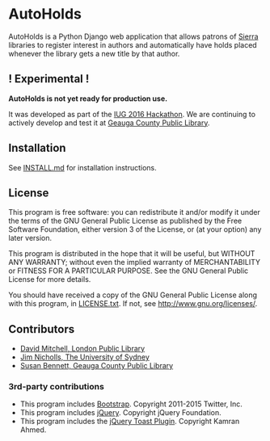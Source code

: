 AutoHolds
=========

AutoHolds is a Python Django web application that allows patrons of [Sierra](https://www.iii.com/products/sierra) libraries 
to register interest in authors and automatically have holds placed whenever the library gets a new title by that author.



! Experimental !
----------------

**AutoHolds is not yet ready for production use.** 

It was developed as part of the [IUG 2016 Hackathon](https://www.iii.com/community/inn-side-view/iug-2016-hackathon-recap).
We are continuing to actively develop and test it at [Geauga County Public Library](https://geaugalibrary.net/).



Installation
------------

See [INSTALL.md](INSTALL.md) for installation instructions.



License
-------

This program is free software: you can redistribute it and/or modify
it under the terms of the GNU General Public License as published by
the Free Software Foundation, either version 3 of the License, or
(at your option) any later version.

This program is distributed in the hope that it will be useful,
but WITHOUT ANY WARRANTY; without even the implied warranty of
MERCHANTABILITY or FITNESS FOR A PARTICULAR PURPOSE.  See the
GNU General Public License for more details.

You should have received a copy of the GNU General Public License
along with this program, in [LICENSE.txt](LICENSE.txt).
If not, see <http://www.gnu.org/licenses/>.



Contributors
------------

* [David Mitchell, London Public Library](https://twitter.com/wvrent)
* [Jim Nicholls, The University of Sydney](https://github.com/SydneyUniLibrary-Jim)
* [Susan Bennett, Geauga County Public Library](https://www.linkedin.com/in/susan-bennett-20600524)


### 3rd-party contributions

* This program includes [Bootstrap](https://getbootstrap.com/). Copyright 2011-2015 Twitter, Inc.
* This program includes [jQuery](https://jquery.com/). Copyright jQuery Foundation.
* This program includes the [jQuery Toast Plugin](http://kamranahmed.info/toast). Copyright Kamran Ahmed.
